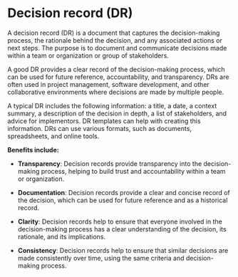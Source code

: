 # Decision record (DR)

A decision record (DR) is a document that captures the decision-making process, the rationale behind the decision, and any associated actions or next steps. The purpose is to document and communicate decisions made within a team or organization or group of stakeholders.

A good DR provides a clear record of the decision-making process, which can be used for future reference, accountability, and transparency. DRs are often used in project management, software development, and other collaborative environments where decisions are made by multiple people.

A typical DR includes the following information: a title, a date, a context summary, a description of the decision in depth, a list of stakeholders, and advice for implementors. DR templates can help with creating this information. DRs can use various formats, such as documents, spreadsheets, and online tools.

**Benefits include:**

* **Transparency**: Decision records provide transparency into the decision-making process, helping to build trust and accountability within a team or organization.

* **Documentation**: Decision records provide a clear and concise record of the decision, which can be used for future reference and as a historical record.

* **Clarity**: Decision records help to ensure that everyone involved in the decision-making process has a clear understanding of the decision, its rationale, and its implications.

* **Consistency**: Decision records help to ensure that similar decisions are made consistently over time, using the same criteria and decision-making process.
